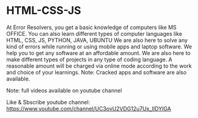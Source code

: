 # HTML-CSS-JS
At Error Resolvers, you get a basic knowledge of computers like MS OFFICE. You can also learn different types of computer languages like HTML, CSS, JS, PYTHON, JAVA, UBUNTU
We are also here to solve any kind of errors while running or using mobile apps and laptop software. We help you to get any software at an affordable amount. We are also here to make different types of projects in any type of coding language.
A reasonable amount will be charged via online mode according to the work and choice of your learnings.
Note: Cracked apps and software are also available.

Note: full videos available on youtube channel

Like & Sbscribe youtube channel:
https://www.youtube.com/channel/UC3ovU2VDG12u7Ux_IIDYIGA
